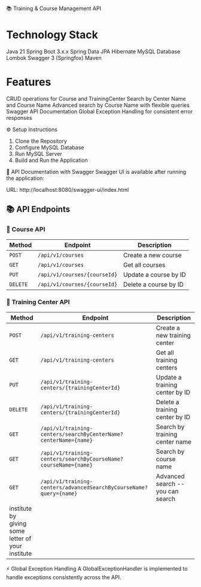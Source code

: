 📚 Training & Course Management API

# Technology Stack
Java 21
Spring Boot 3.x.x
Spring Data JPA
Hibernate
MySQL Database
Lombok
Swagger 3 (Springfox)
Maven

# Features
CRUD operations for Course and TrainingCenter
Search by Center Name and Course Name
Advanced search by Course Name with flexible queries
Swagger API Documentation
Global Exception Handling for consistent error responses


⚙️ Setup Instructions
1. Clone the Repository
2. Configure MySQL Database
3. Run MySQL Server
4.  Build and Run the Application


📝 API Documentation with Swagger
Swagger UI is available after running the application:

URL: http://localhost:8080/swagger-ui/index.html


## 📚 API Endpoints

### 🎯 Course API

| Method   | Endpoint                     | Description           |
|----------|------------------------------|-----------------------|
| `POST`   | `/api/v1/courses`            | Create a new course   |
| `GET`    | `/api/v1/courses`            | Get all courses       |
| `PUT`    | `/api/v1/courses/{courseId}` | Update a course by ID |
| `DELETE` | `/api/v1/courses/{courseId}` | Delete a course by ID |



### 🎯 Training Center API

| Method   | Endpoint                                                           | Description                       |
|----------|--------------------------------------------------------------------|-----------------------------------|
| `POST`   | `/api/v1/training-centers`                                         | Create a new training center      |
| `GET`    | `/api/v1/training-centers`                                         | Get all training centers          |
| `PUT`    | `/api/v1/training-centers/{trainingCenterId}`                      | Update a training center by ID    |
| `DELETE` | `/api/v1/training-centers/{trainingCenterId}`                      | Delete a training center by ID    |
| `GET`    | `/api/v1/training-centers/searchByCenterName?centerName={name}`    | Search by training center name    |
| `GET`    | `/api/v1/training-centers/searchByCourseName?courseName={name}`    | Search by course name             |
| `GET`    | `/api/v1/training-centers/advancedSearchByCourseName?query={name}` | Advanced search -- you can search |
                                                                 institute by giving some letter of your institute  |


⚡ Global Exception Handling
A GlobalExceptionHandler is implemented to handle exceptions consistently across the API.
